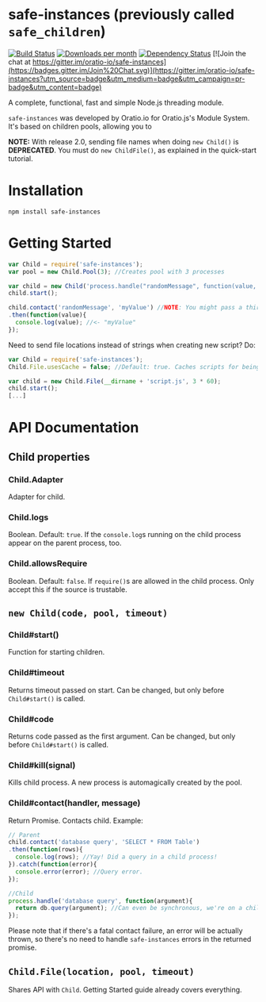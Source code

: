 # safe-instances (previously called `safe_children`)
[![Build Status](https://travis-ci.org/oratio-io/safe-instances.svg?branch=master)](https://travis-ci.org/oratio-io/safe-instances)
[![Downloads per month](https://img.shields.io/npm/dm/safe-instances.svg)](http://www.npmjs.com/package/safe-instances)
[![Dependency Status](https://david-dm.org/oratio-io/safe-instances.svg)](https://david-dm.org/oratio-io/safe-instances)
[![Join the chat at https://gitter.im/oratio-io/safe-instances](https://badges.gitter.im/Join%20Chat.svg)](https://gitter.im/oratio-io/safe-instances?utm_source=badge&utm_medium=badge&utm_campaign=pr-badge&utm_content=badge)

A complete, functional, fast and simple Node.js threading module.

`safe-instances` was developed by Oratio.io for Oratio.js's Module System.
It's based on children pools, allowing you to

**NOTE:** With release 2.0, sending file names when doing `new Child()` is **DEPRECATED**. You must do `new ChildFile()`, as explained in the quick-start tutorial.

# Installation

`npm install safe-instances`

# Getting Started

``` javascript
var Child = require('safe-instances');
var pool = new Child.Pool(3); //Creates pool with 3 processes

var child = new Child('process.handle("randomMessage", function(value, callback){ callback(value) })', pool, 3 * 60);
child.start();

child.contact('randomMessage', 'myValue') //NOTE: You might pass a third callback argument, too.
.then(function(value){
  console.log(value); //<- "myValue"
});
```

Need to send file locations instead of strings when creating new script? Do:

``` javascript
var Child = require('safe-instances');
Child.File.usesCache = false; //Default: true. Caches scripts for being re-used.

var child = new Child.File(__dirname + 'script.js', 3 * 60);
child.start();
[...]
```

# API Documentation

## Child properties
### Child.Adapter
Adapter for child.

### Child.logs
Boolean. Default: `true`. If the `console.log`s running on the child process appear on the parent process, too.

### Child.allowsRequire
Boolean. Default: `false`. If `require()`s are allowed in the child process. Only accept this if the source is trustable.


## `new Child(code, pool, timeout)`

### Child#start()
Function for starting children.

### Child#timeout
Returns timeout passed on start. Can be changed, but only before `Child#start()` is called.

### Child#code
Returns code passed as the first argument. Can be changed, but only before `Child#start()` is called.

### Child#kill(signal)
Kills child process. A new process is automagically created by the pool.

### Child#contact(handler, message)
Return Promise.
Contacts child. Example:
``` javascript
// Parent
child.contact('database query', 'SELECT * FROM Table')
.then(function(rows){
  console.log(rows); //Yay! Did a query in a child process!
}).catch(function(error){
  console.error(error); //Query error.
});

//Child
process.handle('database query', function(argument){
  return db.query(argument); //Can even be synchronous, we're on a child process.
});
```
Please note that if there's a fatal contact failure, an error will be actually thrown, so there's no need to handle `safe-instances` errors in the returned promise.

## `Child.File(location, pool, timeout)`
Shares API with `Child`. Getting Started guide already covers everything.
